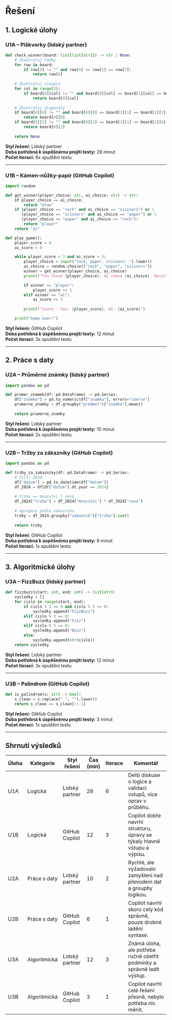 # Řešení

## 1. Logické úlohy

### U1A – Piškvorky (lidský partner)
```python
def check_winner(board: list[list[str]]) -> str | None:
    # Zkontroluj řádky
    for row in board:
        if row[0] != "" and row[0] == row[1] == row[2]:
            return row[0]
    
    # Zkontroluj sloupce
    for col in range(3):
        if board[0][col] != "" and board[0][col] == board[1][col] == board[2][col]:
            return board[0][col]
    
    # Zkontroluj diagonály
    if board[0][0] != "" and board[0][0] == board[1][1] == board[2][2]:
        return board[0][0]
    if board[0][2] != "" and board[0][2] == board[1][1] == board[2][0]:
        return board[0][2]
    
    return None
```

**Styl řešení:** Lidský partner  
**Doba potřebná k úspěšnému projití testy:** 28 minut  
**Počet iterací:** 6x spuštění testu

---

### U1B – Kámen-nůžky-papír (GitHub Copilot)
```python
import random

def get_winner(player_choice: str, ai_choice: str) -> str:
    if player_choice == ai_choice:
        return "draw"
    if (player_choice == "rock" and ai_choice == "scissors") or \
       (player_choice == "scissors" and ai_choice == "paper") or \
       (player_choice == "paper" and ai_choice == "rock"):
        return "player"
    return "ai"

def play_game():
    player_score = 0
    ai_score = 0

    while player_score < 3 and ai_score < 3:
        player_choice = input("rock, paper, scissors: ").lower()
        ai_choice = random.choice(["rock", "paper", "scissors"])
        winner = get_winner(player_choice, ai_choice)
        print(f"You chose {player_choice}, AI chose {ai_choice}. Result: {winner}")

        if winner == "player":
            player_score += 1
        elif winner == "ai":
            ai_score += 1
        
        print(f"Score - You: {player_score}, AI: {ai_score}")

    print("Game over!")
```

**Styl řešení:** GitHub Copilot  
**Doba potřebná k úspěšnému projití testy:** 12 minut  
**Počet iterací:** 3x spuštění testu

---

## 2. Práce s daty

### U2A – Průměrné známky (lidský partner)
```python
import pandas as pd

def prumer_znamek(df: pd.DataFrame) -> pd.Series:
    df["znamka"] = pd.to_numeric(df["znamka"], errors="coerce")
    prumerne_znamky = df.groupby("predmet")["znamka"].mean()
    
    return prumerne_znamky
```

**Styl řešení:** Lidský partner  
**Doba potřebná k úspěšnému projití testy:** 10 minut  
**Počet iterací:** 2x spuštění testu

---

### U2B – Tržby za zákazníky (GitHub Copilot)
```python
import pandas as pd

def trzby_za_zakazniky(df: pd.DataFrame) -> pd.Series:
    # filtr 2024
    df["datum"] = pd.to_datetime(df["datum"])
    df_2024 = df[df["datum"].dt.year == 2024]
    
    # trzba == mnozstvi * cena
    df_2024["trzba"] = df_2024["mnozstvi"] * df_2024["cena"]
    
    # agregace podle zakaznika
    trzby = df_2024.groupby("zakaznik")["trzba"].sum()
    
    return trzby
```

**Styl řešení:** GitHub Copilot  
**Doba potřebná k úspěšnému projití testy:** 6 minut  
**Počet iterací:** 1x spuštění testu

---

## 3. Algoritmické úlohy

### U3A – FizzBuzz (lidský partner)
```python
def fizzbuzz(start: int, end: int) -> list[str]:
    vysledky = []
    for cislo in range(start, end):
        if cislo % 3 == 0 and cislo % 5 == 0:
            vysledky.append("FizzBuzz")
        elif cislo % 3 == 0:
            vysledky.append("Fizz")
        elif cislo % 5 == 0:
            vysledky.append("Buzz")
        else:
            vysledky.append(str(cislo))
    return vysledky
```

**Styl řešení:** Lidský partner  
**Doba potřebná k úspěšnému projití testy:** 12 minut  
**Počet iterací:** 3x spuštění testu

---

### U3B – Palindrom (GitHub Copilot)
```python
def is_palindrom(s: str) -> bool:
    s_clean = s.replace(" ", "").lower()
    return s_clean == s_clean[::-1]
```

**Styl řešení:** GitHub Copilot  
**Doba potřebná k úspěšnému projití testy:** 3 minut  
**Počet iterací:** 1x spuštění testu

---

## Shrnutí výsledků

| Úloha | Kategorie       | Styl řešení     | Čas (min) | Iterace | Komentář |
|-------|------------------|------------------|-----------|----------|----------|
| U1A   | Logická          | Lidský partner   | 28        | 6        | Delší diskuse o logice a validaci vstupů, více oprav v průběhu. |
| U1B   | Logická          | GitHub Copilot   | 12        | 3        | Copilot dobře navrhl strukturu, úpravy se týkaly hlavně vstupu a výpisu. |
| U2A   | Práce s daty     | Lidský partner   | 10        | 2        | Rychlé, ale vyžadovalo zamyšlení nad převodem dat a groupby logikou. |
| U2B   | Práce s daty     | GitHub Copilot   | 6         | 1        | Copilot navrhl skoro celý kód správně, pouze drobné ladění syntaxe. |
| U3A   | Algoritmická     | Lidský partner   | 12        | 3        | Známá úloha, ale potřeba ručně ošetřit podmínky a správně ladit výstup. |
| U3B   | Algoritmická     | GitHub Copilot   | 3         | 1        | Copilot navrhl celé řešení přesně, nebylo potřeba nic měnit. |

